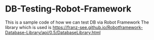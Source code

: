 # DB-Testing-Robot-Framework
This is a sample code of how we can test DB via Robot Framework
The library which is used is 
https://franz-see.github.io/Robotframework-Database-Library/api/0.5/DatabaseLibrary.html  
